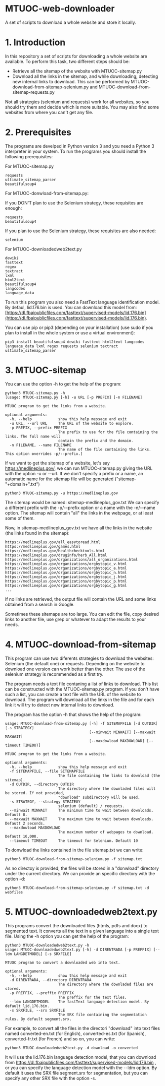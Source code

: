 # MTUOC-web-downloader
A set of scripts to download a whole website and store it locally. 

# 1. Introduction

In this repository a set of scripts for downloading a whole website are available. To perform this task, two different steps should be:

- Retrieve all the sitemap of the website with MTUOC-sitemap.py
- Download all the links in the sitemap, and while downloading, detecting new internal links to download. This can be performed by MTUOC-download-from-sitemap-selenium.py and MTUOC-download-from-sitemap-requests.py

Not all strategies (selenium and requests) work for all websites, so you should try them and decide which is more suitable. You may also find some websites from where you can't get any file.

# 2. Prerequisites

The programs are develped in Python version 3 and you need a Python 3 interpreter in your system. To run the programs you should install the following prerequisites:

For MTUOC-sitemap.py

```
requests
ultimate_sitemap_parser
beautifulsoup4
```

For MTUOC-donwload-from-sitemap.py:

If you DON'T plan to use the Selenium strategy, these requisites are enough:

```
requests
beautifulsoup4
```

If you plan to use the Selenium strategy, these requisites are also needed:

```
selenium
```


For MTUOC-downloadedweb2text.py

```
dewiki
fasttext
regex
textract
lxml
html2text
beautifulsoup4
langcodes
language_data
```

To run this program you also need a FastText language identification model. By defaul, lid.176.bin is used. You can download this model from: [https://dl.fbaipublicfiles.com/fasttext/supervised-models/lid.176.bin](https://dl.fbaipublicfiles.com/fasttext/supervised-models/lid.176.bin). 


You can use pip or pip3 (depending on your installation) (use sudo if you plan to install in the whole system or use a virtual environment):

```
pip3 install beautifulsoup4 dewiki fasttext html2text langcodes language_data lxml regex requests selenium textract ultimate_sitemap_parser
```


# 3. MTUOC-sitemap

You can use the option -h to get the help of the program:

```
python3 MTUOC-sitemap.py -h
[usage: MTUOC-sitemap.py [-h] -u URL [-p PREFIX] [-n FILENAME]

MTUOC program to get the links from a website.

optional arguments:
  -h, --help            show this help message and exit
  -u URL, --url URL     The URL of the website to explore.
  -p PREFIX, --prefix PREFIX
                        The prefix to use for the file containing the links. The full name will
                        contain the prefix and the domain.
  -n FILENAME, --name FILENAME
                        The name of the file containing the links. This option overrides -p/--prefix.]
```

If we want to get the sitemap of a website, let's say https://medlineplus.gov/, we can run MTUOC-sitemap.py giving the URL with the option -u or --url. If we don't specify a prefix or a name, an automatic name for the sitemap file will be generated ("sitemap-"+domain+".txt")

```
python3 MTUOC-sitemap.py -u https://medlineplus.gov
```
The sitemap would be named: sitemap-medlineplus_gov.txt We can specify a different prefix with the -p/--prefix option or a name with the -n/--name option. The sitemap will contain "all" the links in the webpage, or at least some of them.

Now, in sitemap-medlineplus_gov.txt we have all the links in the website (the links found in the sitemap):

```
https://medlineplus.gov/all_easytoread.html
https://medlineplus.gov/games.html
https://medlineplus.gov/healthchecktools.html
https://medlineplus.gov/druginfo/herb_All.html
https://medlineplus.gov/organizations/all_organizations.html
https://medlineplus.gov/organizations/orgbytopic_v.html
https://medlineplus.gov/organizations/orgbytopic_e.html
https://medlineplus.gov/organizations/orgbytopic_n.html
https://medlineplus.gov/organizations/orgbytopic_j.html
https://medlineplus.gov/organizations/orgbytopic_p.html
https://medlineplus.gov/organizations/orgbytopic_g.html
...
```

If no links are retrieved, the output file will contain the URL and some links obtained from a search in Google.

Sometimes these sitemaps are too large. You can edit the file, copy desired links to another file, use grep or whatever to adapt the results to your needs.

# 4. MTUOC-download-from-sitemap

This program can use two diferents strategies to download the websites: Selenium (the default one) or requests. Depending on the website to download one version can work better than the other. The use of the selenium strategy is recommended as a first try. 

The program needs a text file contaning a list of links to download. This list can be constructed with the MTUOC-sitemap.py program. If you don't have such a list, you can create a text file with the URL of the website to download. The program will download all the links in the file and for each link it will try to detect new internal links to download.

The program has the option -h that shows the help of the program:

```
usage: MTUOC-download-from-sitemap.py [-h] -f SITEMAPFILE [-d OUTDIR] [-s STRATEGY]
                                      [--minwait MINWAIT] [--maxwait MAXWAIT]
                                      [--maxdowload MAXDOWLOAD] [--timeout TIMEOUT]

MTUOC program to get the links from a website.

optional arguments:
  -h, --help            show this help message and exit
  -f SITEMAPFILE, --file SITEMAPFILE
                        The file containing the links to download (the sitemap).
  -d OUTDIR, --directory OUTDIR
                        The directory where the downladed files will be stored. If not provided,
                        "download" subdirectory will be used.
  -s STRATEGY, --strategy STRATEGY
                        selenium (default) / requests.
  --minwait MINWAIT     The minimum time to wait between downloads. Default 0.
  --maxwait MAXWAIT     The maximum time to wait between downloads. Defautt 2 seconds.
  --maxdowload MAXDOWLOAD
                        The maximum number of webpages to download. Defautt 10,000.
  --timeout TIMEOUT     The timeout for Selenium. Defautt 10
```

To donwload the links contained in the file sitemap.txt we can write:

```
python3 MTUOC-download-from-sitemap-selenium.py -f sitemap.txt
```

As no directoy is provided, the files will be stored in a "donwload" directory under the current directory. We can provide an specific directory with the option -d:

```
python3 MTUOC-download-from-sitemap-selenium.py -f sitemap.txt -d webfiles
```

# 5. MTUOC-downloadedweb2text.py

This programs convert the downloaded files (htmls, pdfs and docx) to segmented text. It converts all the text in a given language into a single text file. Using the -h option you can get the help of the program:

```
python3 MTUOC-downloadedweb2text.py -h
usage: MTUOC-downloadedweb2text.py [-h] -d DIRENTRADA [-p PREFFIX] [--ldm LANGDETMODEL] [-s SRXFILE]

MTUOC program to convert a downloaded web into text.

optional arguments:
  -h, --help            show this help message and exit
  -d DIRENTRADA, --directory DIRENTRADA
                        The directory where the downladed files are stored.
  -p PREFFIX, --preffix PREFFIX
                        The preffix for the text files.
  --ldm LANGDETMODEL    The fastText language detection model. By default lid.176.bin.
  -s SRXFILE, --srx SRXFILE
                        The SRX file containing the segmentation rules. By default segment.srx.
```

For example, to convert all the files in the directori "download" into text files named converted-en.txt (for English), converted-es.txt (for Spanish), converted-fr.txt (for French) and so on, you can write:

```
python3 MTUOC-downloadedweb2text.py -d download -o converted
```

It will use the lid.176.bin language detection model, that you can download from https://dl.fbaipublicfiles.com/fasttext/supervised-models/lid.176.bin , or you can specify the language detection model with the --ldm option. By default it uses the SRX file segment.srx for segmentation, but you can specify any other SRX file with the option -s.



